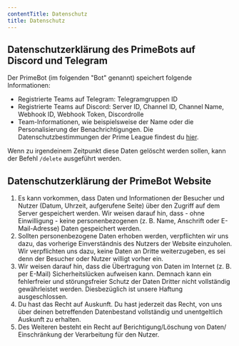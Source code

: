```yaml
---
contentTitle: Datenschutz
title: Datenschutz
---
```


## Datenschutzerklärung des PrimeBots auf Discord und Telegram

Der PrimeBot (im folgenden "Bot" genannt) speichert folgende Informationen:

- Registrierte Teams auf Telegram: Telegramgruppen ID
- Registrierte Teams auf Discord: Server ID, Channel ID, Channel Name, Webhook ID, Webhook Token, Discordrolle
- Team-Informationen, wie beispielsweise der Name oder die Personalisierung der Benachrichtigungen. Die
  Datenschutzbestimmungen der Prime League findest du [hier](https://docs.gamesports.net/privacy/de).

Wenn zu irgendeinem Zeitpunkt diese Daten gelöscht werden sollen, kann der Befehl `/delete` ausgeführt werden.

## Datenschutzerklärung der PrimeBot Website

1. Es kann vorkommen, dass Daten und Informationen der Besucher und Nutzer (Datum, Uhrzeit, aufgerufene Seite) über den
   Zugriff auf dem Server gespeichert werden. Wir weisen darauf hin, dass - ohne Einwilligung - keine
   personenbezogenen (z. B. Name, Anschrift oder E-Mail-Adresse) Daten gespeichert werden.
2. Sollten personenbezogene Daten erhoben werden, verpflichten wir uns dazu, das vorherige Einverständnis des Nutzers
   der Website einzuholen. Wir verpflichten uns dazu, keine Daten an Dritte weiterzugeben, es sei denn der Besucher oder
   Nutzer willigt vorher ein.
3. Wir weisen darauf hin, dass die Übertragung von Daten im Internet (z. B. per E-Mail) Sicherheitslücken aufweisen
   kann. Demnach kann ein fehlerfreier und störungsfreier Schutz der Daten Dritter nicht vollständig gewährleistet
   werden. Diesbezüglich ist unsere Haftung ausgeschlossen.
4. Du hast das Recht auf Auskunft. Du hast jederzeit das Recht, von uns über deinen betreffenden Datenbestand
   vollständig und unentgeltlich Auskunft zu erhalten.
5. Des Weiteren besteht ein Recht auf Berichtigung/Löschung von Daten/ Einschränkung der Verarbeitung für den Nutzer.
